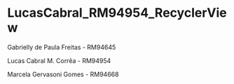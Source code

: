# LucasCabral_RM94954_RecyclerView

Gabrielly de Paula Freitas - RM94645
    
Lucas Cabral M. Corrêa - RM94954
    
Marcela Gervasoni Gomes - RM94668
